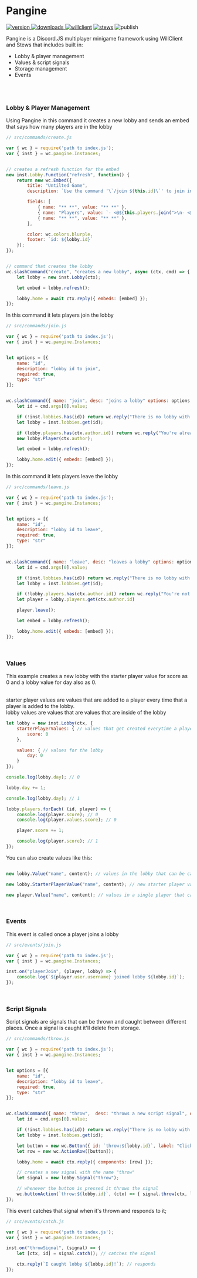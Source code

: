 # Pangine
<a href="https://www.npmjs.com/package/pangine"><img src="https://img.shields.io/npm/v/pangine?style=flat&color=red&logo=npm&logoColor=white" alt="version" />
<a href="https://www.npmjs.com/package/pangine"><img src="https://img.shields.io/npm/dt/pangine?style=flat&color=green&logo=docusign&logoColor=white" alt="downloads" />
<a href="https://npmjs.com/package/willclient"><img src="https://img.shields.io/badge/willclient-v1.0.0-blue?style=flat&color=blue&logo=discord&logoColor=white" alt="willclient"></a>
<a href="https://npmjs.com/package/stews"><img src="https://custom-icon-badges.demolab.com/badge/Stews-v1.7.1-orange.svg?logo=stew&logoColor=white" alt="stews"></a>
<img src="https://github.com/paigeroid/pangine/actions/workflows/publish-shit.yml/badge.svg" alt="publish">
		
Pangine is a Discord.JS multiplayer minigame framework using WillClient and Stews that includes built in:
- Lobby & player management
- Values & script signals
- Storage management
- Events

<br><br>


### Lobby & Player Management
Using Pangine in this command it creates a new lobby and sends an embed that says how many players are in the lobby
```js
// src/commands/create.js

var { wc } = require('path to index.js');
var { inst } = wc.pangine.Instances;


// creates a refresh function for the embed
new inst.Lobby.Function("refresh", function() {
	return new wc.Embed({
		title: "Untilted Game",
		description: `Use the command '\`/join ${this.id}\`' to join in the game`,

		fields: [
			{ name: "** **", value: "** **" },
			{ name: "Players", value: `- <@${this.players.join(">\n- <@")}>`},
			{ name: "** **", value: "** **" },
		],

		color: wc.colors.blurple,
		footer: `id: ${lobby.id}`
	});
});


// command that creates the lobby
wc.slashCommand("create", "creates a new lobby", async (ctx, cmd) => {
	let lobby = new inst.Lobby(ctx);

	let embed = lobby.refresh();

	lobby.home = await ctx.reply({ embeds: [embed] });
});
```
In this command it lets players join the lobby
```js
// src/commands/join.js

var { wc } = require('path to index.js');
var { inst } = wc.pangine.Instances;


let options = [{
	name: "id",
	description: "lobby id to join",
	required: true,
	type: "str"	
}];


wc.slashCommand({ name: "join", desc: "joins a lobby" options: options }, async (ctx, cmd) => {
	let id = cmd.args[0].value;

	if (!inst.lobbies.has(id)) return wc.reply("There is no lobby with that ID", { ephemeral: true });
	let lobby = inst.lobbies.get(id);

	if (lobby.players.has(ctx.author.id)) return wc.reply("You're already in that lobby", { ephemeral: true });
	new lobby.Player(ctx.author);

	let embed = lobby.refresh();

	lobby.home.edit({ embeds: [embed] });
});
```
In this command it lets players leave the lobby
```js
// src/commands/leave.js

var { wc } = require('path to index.js');
var { inst } = wc.pangine.Instances;


let options = [{
	name: "id",
	description: "lobby id to leave",
	required: true,
	type: "str"
}];


wc.slashCommand({ name: "leave", desc: "leaves a lobby" options: options }, async (ctx, cmd) => {
	let id = cmd.args[0].value;

	if (!inst.lobbies.has(id)) return wc.reply("There is no lobby with that ID", { ephemeral: true });
	let lobby = inst.lobbies.get(id);

	if (!lobby.players.has(ctx.author.id)) return wc.reply("You're not in that lobby", { ephemeral: true });
	let player = lobby.players.get(ctx.author.id)

	player.leave();

	let embed = lobby.refresh();

	lobby.home.edit({ embeds: [embed] });
});
```

<br>

### Values
This example creates a new lobby with the starter player value for score as 0 and a lobby value for day also as 0.<br><br>

starter player values are values that are added to a player every time that a player is added to the lobby. <br>
lobby values are values that are values that are inside of the lobby
```js
let lobby = new inst.Lobby(ctx, {
	starterPlayerValues: { // values that get created everytime a player is added to the lobby
		score: 0
	},

	values: { // values for the lobby
		day: 0
	}
});

console.log(lobby.day); // 0

lobby.day += 1;

console.log(lobby.day); // 1

lobby.players.forEach( (id, player) => {
	console.log(player.score); // 0
	console.log(player.values.score); // 0

	player.score += 1;

	console.log(player.score); // 1
});
```
You can also create values like this:
```js

new lobby.Value("name", content); // values in the lobby that can be called using lobby.name

new lobby.StarterPlayerValue("name", content); // new starter player value added to every new player that joins and can be called using player.name

new player.Value("name", content); // values in a single player that can be called using player.name
```

<br>

### Events
This event is called once a player joins a lobby
```js
// src/events/join.js

var { wc } = require('path to index.js');
var { inst } = wc.pangine.Instances;

inst.on("playerJoin", (player, lobby) => {
	console.log(`${player.user.username} joined lobby ${lobby.id}`);
});
```

<br>

### Script Signals
Script signals are signals that can be thrown and caught between different places. Once a signal is caught it'll delete from storage.
```js
// src/commands/throw.js

var { wc } = require('path to index.js');
var { inst } = wc.pangine.Instances;


let options = [{
	name: "id",
	description: "lobby id to leave",
	required: true,
	type: "str"
}];


wc.slashCommand({ name: "throw",  desc: "throws a new script signal", options: options }, async (ctx, cmd) => {
	let id = cmd.args[0].value;

	if (!inst.lobbies.has(id)) return wc.reply("There is no lobby with that ID", { ephemeral: true });
	let lobby = inst.lobbies.get(id);

	let button = new wc.Button({ id: `throw:${lobby.id}`, label: "Click me to throw lobby ID", style: "primary" });
	let row = new wc.ActionRow([button]);

	lobby.home = await ctx.reply({ components: [row] });

	// creates a new signal with the name "throw"
	let signal = new lobby.Signal("throw");

	// whenever the button is pressed it throws the signal
	wc.buttonAction(`throw:${lobby.id}`, (ctx) => { signal.throw(ctx, lobby) });
});
```
This event catches that signal when it's thrown and responds to it;
```js
// src/events/catch.js

var { wc } = require('path to index.js');
var { inst } = wc.pangine.Instances;

inst.on("throwSignal", (signal) => {
	let [ctx, id] = signal.catch(); // catches the signal

	ctx.reply(`I caught lobby ${lobby.id}!`); // responds
});
```
